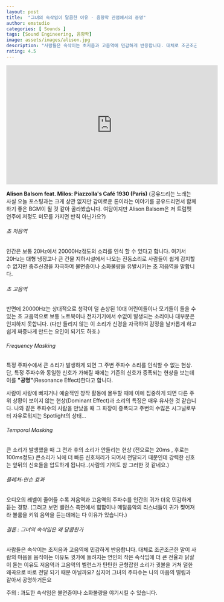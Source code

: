 ```yaml
---
layout: post
title:  "그녀의 속삭임이 달콤한 이유 - 음향학 관점에서의 증명"
author: emstudio
categories: [ Sounds ]
tags: [Sound Engineering, 음향학]
image: assets/images/alison.jpg
description: "사람들은 속삭이는 초저음과 고음역에 민감하게 반응합니다. 대체로 조곤조곤한 말이 사람의 마음을 움직이는 이유도 귓가에 들려지는 연인의 작은 속삭임에 더 큰 전율과 닭살이 돋는 이유도 저음역과 고음역의 벨런스가 탄탄한 균형잡힌 소리가 귓볼을 거쳐 덜한 왜곡으로 바로 전달 되기 때문 아닐까요?"
rating: 4.5
---
```


<iframe width="560" height="315" src="https://www.youtube.com/embed/xpj9MRm7hsc" frameborder="0" allow="accelerometer; autoplay; encrypted-media; gyroscope; picture-in-picture" allowfullscreen></iframe>

**Alison Balsom feat. Milos: Piazzolla's Café 1930 (Paris)**
(공유드리는 노래는 사실 오늘 포스팅과는 크게 상관 없지만 감미로운 톤이라는 이야기를 공유드리면서 함께하기 좋은 BGM이 될 것 같아 골라봤습니다. 여담이지만 Alison Balsom은 저 트럼펫 연주에 저정도 미모를 가지면 반칙 아닌가요?)

###### 초 저음역

인간은 보통 20Hz에서 20000Hz정도의 소리를 인식 할 수 있다고 합니다.
여기서 20Hz는 대형 냉장고나 큰 건물 지하시설에서 나오는 진동소리로 사람들이 쉽게 감지할 수 없지만 중추신경을 자극하여 불면증이나 소화불량을 유발시키는 초 저음역을 말합니다.

###### 초 고음역

반면에 20000Hz는 상대적으로 청각이 덜 손상된 10대 어린이들이나 모기들이 들을 수 있는 초 고음역으로 보통 노트북이나 전자기기에서 수없이 발생되는 소리이나 대부분은 인지하지 못합니다.
(다만 들리지 않는 이 소리가 신경을 자극하여 감정을 날카롭게 하고 쉽게 짜증나게 만드는 요인이 되기도 하죠.)

###### Frequency Masking

특정 주파수에서 큰 소리가 발생하게 되면 그 주변 주파수 소리를 인식할 수 없는 현상.
단, 특정 주파수와 동일한 신호가 가해질 때에는 기존의 신호가 증폭되는 현상을 보는데 이를 **"공명"**(Resonance Effect)한다고 합니다.

사람이 사랑에 빠지거나 예술적인 창작 활동에 몰두할 때에 이에 집중하게 되면 다른 주위 상황이 보이지 않는 현상(Dominant Effect)과 소리의 특징은 매우 유사한 것 같습니다.
나와 같은 주파수의 사람을 만났을 때 그 파장이 증폭되고 주변의 수많은 시그널로부터 자유로워지는 Spotlight의 상태...

###### Temporal Masking

큰 소리가 발생했을 때 그 전과 후의 소리가  안들리는 현상
(전으로는 20ms , 후로는 100ms정도) 큰소리가 뇌에 더 빠른 신호처리가 되어서 전달되기 때문인데 강력한 신호는 앞뒤의 신호들을 압도하게 됩니다..(사람의 기억도 참 그러한 것 같네요.)

###### 플레처-만슨 효과

오디오의 레벨이 줄어들 수록 저음역과 고음역의 주파수를 인간의 귀가 더욱 민감하게 듣는 경향.
(그러고 보면 벨런스 측면에서 힙합이나 메탈음악의 리스너들이 귀가 찢어져라 볼륨을 키워 음악을 듣는데에는 다 이유가 있습니다.)

###### 결론 : 그녀의 속삭임은 왜 달콤한가

사람들은 속삭이는 초저음과 고음역에 민감하게 반응합니다.
대체로 조곤조곤한 말이 사람의 마음을 움직이는 이유도
귓가에 들려지는 연인의 작은 속삭임에 더 큰 전율과 닭살이 돋는 이유도
저음역과 고음역의 벨런스가 탄탄한 균형잡힌 소리가 귓볼을 거쳐 덜한 왜곡으로 바로 전달 되기 때문 아닐까요?
심지어 그녀의 주파수는 나의 마음의 떨림과 같아서 공명하거든요

주의 : 과도한 속삭임은 불면증이나 소화불량을 야기시킬 수 있습니다.
